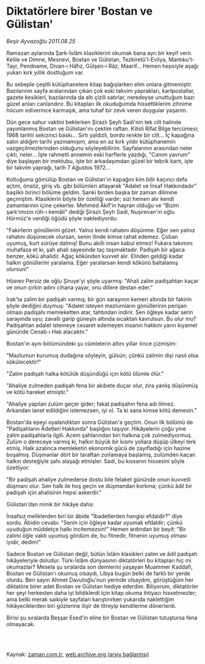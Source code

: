 # Diktatörlere birer 'Bostan ve Gülistan'

*Beşir Ayvazoğlu 2011.08.25*

<td class="columnist-detail">
<p>Ramazan aylarında Şark-İslâm klasiklerini okumak bana ayrı bir keyif verir. Kelile ve Dimne, Mesnevi, Bostan ve Gülistan, Tezkiretü'l-Evliya, Mantıku't-Tayr, Pendname, Divan-ı Hâfız, Gülşen-i Râz, Maarif... Hemen hepsiyle aşağı yukarı kırk yıllık dostluğum var.</p>
<p>
<div id="haberMetinDiv">
<p>Bu sebeple çeşitli kütüphanelere kitap bağışlarken elim onlara gitmemiştir. Bazılarının sayfa aralarından çıkan çok eski takvim yaprakları, kartpostallar, gazete kesikleri, bazılarında da altı çizili satırlar, neredeyse unuttuğum bazı güzel anları canlandırır. Bu kitapları ilk okuduğumda hissettiklerim zihnime hücum ediverince karmaşık, ama tuhaf bir zevk veren duygular yaşarım.
<p>Dün gece sahur vaktini beklerken Şirazlı Şeyh Sadi'nin tek cilt halinde yayımlanmış Bostan ve Gülistan'ını çektim raftan. Kilisli Rifat Bilge tercümesi; 1968 tarihli sekizinci baskı... Sırtı yaldızlı, bordo renkte bir cilt... İç kapağına satın aldığım tarihi yazmamışım, ama en az kırk yıldır kütüphanemin vazgeçilmezlerinden olduğunu söyleyebilirim. Sayfalarının arasından neler çıktı, neler... İşte rahmetli annemin eski harflerle yazdığı, "Canım yavrum" diye başlayan bir mektubu, işte bir arkadaşımdan güzel bir tebrik kartı, işte bir takvim yaprağı, tarih 7 Ağustos 1972...
<p>Koltuğuma gömülüp Bostan ve Gülistan'ın kapağını kim bilir kaçıncı defa açtım, önsöz, giriş vb. gibi bölümleri atlayarak "Adalet ve İnsaf Hakkındadır" başlıklı birinci bölüme geldim. Sanki birden başka bir zaman dilimine geçmiştim. Klasiklerin böyle bir özelliği vardır; sizi hemen alır kendi zamanlarının içine çekerler. Mehmed Âkif'in hayran olduğu ve "Bizim şark'ımızın rûh-ı kemâli" dediği Şirazlı Şeyh Sadi, Nuşirevan'ın oğlu Hürmüz'e verdiği öğüdü şöyle naklediyordu:
<p>"Fakirlerin gönüllerini gözet. Yalnız kendi rahatını düşünme. Eğer sen yalnız rahatını düşünecek olursan, senin ilinde kimse rahat edemez. Çoban uyumuş, kurt sürüye dalmış! Bunu akıllı insan kabul etmez! Fukara takımını muhafaza et ki, şah ahali sayesinde taç taşımaktadır. Padişah bir ağaca benzer, kökü ahalidir. Ağaç kökünden kuvvet alır. Elinden geldiği kadar halkın gönüllerini yaralama. Eğer yaralarsan kendi kökünü baltalamış olursun!"
<p>Hüsrev Perviz de oğlu Şiruye'yi şöyle uyarmış: "Ahali zalim padişahtan kaçar ve onun çirkin adını cihana yayar, onu dillere destan eder."
<p>Irak'ta zalim bir padişah varmış; bir gün sarayının kemeri altında bir fakirin şöyle dediğini duymuş: "Adalet isteyen mazlumların gönüllerinin perişan olması padişahı memleketten atar, tahtından indirir. Sen öğleye kadar serin sarayında uyu; zavallı garip güneşin altında sıcaktan kavrulsun. Bu olur mu? Padişahtan adalet istemeye cesaret edemeyen insanın hakkını yarın kıyamet gününde Cenab-ı Hak alacaktır."
<p>Bostan'ın aynı bölümündeki şu cümlelerin altını yıllar önce çizmişim:
<p>"Mazlumun kurumuş dudağına söyleyin, gülsün; çünkü zalimin dişi nasıl olsa sökülecektir!"
<p>"Zalim padişah halka kötülük düşündüğü için kötü ölümle ölür."
<p> "Ahaliye zulmeden padişah fena bir akıbete duçar olur, zira yanlış düşünmüş ve kötü hareket etmiştir."
<p>"Ahaliye yapılan zulüm geçer gider; fakat padişahın fena adı ölmez. Arkandan lanet edildiğini istemezsen, iyi ol. Ta ki sana kimse kötü demesin."
<p>Bostan'da epeyi oyalandıktan sonra Gülistan'a geçtim. Onun ilk bölümü de "Padişahların Âdetleri Hakkında" başlığını taşıyor. Hikâyelerin çoğu yine zalim padişahlarla ilgili. Acem şahlarından biri halkına çok zulmediyormuş. Zulüm o dereceye varmış ki, halkın büyük bir kısmı yollara düşüp ülkeyi terk etmiş. Halk azalınca memleketin ekonomik gücü de zayıfladığı için hazine boşalmış. Düşmanlar dört bir taraftan zorlamaya başlamış, zulümden kaçan halkın desteğiyle şahı alaşağı etmişler. Sadi, bu kıssanın hissesini şöyle özetliyor:
<p>"Bir padişah ahaliye zulmederse dostu bile felaket gününde onun kuvvetli düşmanı olur. Sen halk ile hoş geçin ve düşmandan korkma; çünkü âdil bir padişah için ahalisinin hepsi askerdir."
<p>Gülistan'dan minik bir hikâye daha:
<p>İnsafsız meliklerden biri bir âbide "İbadetlerden hangisi efdaldir?" diye sordu. Âbidin cevabı: "Senin için öğleye kadar uyumak efdaldir; çünkü uyuduğun müddetçe halkı incitemezsin!" Hemen ardından bir beyit: "Bir zalimi öğle vakti uyumuş gördüm de, bu fitnedir, fitnenin uyumuş olması iyidir, dedim!"
<p>Sadece Bostan ve Gülistan değil, bütün İslâm klasikleri zalim ve âdil padişah hikâyeleriyle doludur. Türk-İslâm dünyasının diktatörleri bu kitapları hiç mi okumazlar? Mesela şu sıralarda son demlerini yaşayan Muammer Kaddafi, Bostan ve Gülistan'ı okumuş olsaydı, Libya bugün belki de farklı bir yerde olurdu. Ben sayın Ahmet Davutoğlu'nun yerinde olsaydım, görüştüğüm her diktatöre birer adet Bostan ve Gülistan hediye ederdim. Biliyorum, diktatörler her şeyi herkesten daha iyi bildiklerdi için kitap okuma ihtiyacı hissetmezler; ama belki merak saikiyle sayfaları karıştırırken yukarıda naklettiğim hikâyeciklerden biri gözlerine ilişir de titreyip kendilerine dönerlerdi.
<p>Birisi şu sıralarda Beşşar Esed'in eline bir Bostan ve Gülistan tutuştursa fena olmayacak. 
<p></p></p></p></p></p></p></p></p></p></p></p></p></p></p></p></p></p></p></div>
</p>


<p><br>
		 </br></p></td>

Kaynak: [zaman.com.tr](http://zaman.com.tr/yazar.do?yazino=1172823), [web.archive.org (arşiv bağlantısı)](http://web.archive.org/web/20111016160600/http://zaman.com.tr/yazar.do?yazino=1172823)
